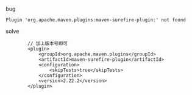 bug

    Plugin 'org.apache.maven.plugins:maven-surefire-plugin:' not found  

solve

            // 加上版本号即可
    		<plugin>
				<groupId>org.apache.maven.plugins</groupId>
				<artifactId>maven-surefire-plugin</artifactId>
				<configuration>
					<skipTests>true</skipTests>
				</configuration>
				<version>2.22.2</version>
			</plugin>